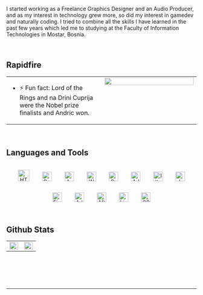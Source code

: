   
I started working as a Freelance Graphics Designer and an Audio Producer, and as my interest in technology grew more, so did my interest in gamedev and naturally coding. I tried to combine all the skills I have learned in the past few years which led me to studying at the Faculty of Information Technologies in Mostar, Bosnia.


  

<br/>  


## Rapidfire  
<table><tr><td valign="top" width="50%">



- ⚡ Fun fact: Lord of the Rings and na Drini Cuprija were the Nobel prize finalists and Andric won.  


</td><td valign="top" width="50%">

<div align="center">
<img src="https://rishavanand.github.io/static/images/greetings.gif" align="center" style="width: 100%" />
</div>  


</td></tr></table>  

<br/>  


## Languages and Tools  
<div align="center">  
<img style="margin: 15px" src="https://profilinator.rishav.dev/skills-assets/html5-original-wordmark.svg" alt="HTML5" height="30" />  
<img style="margin: 15px" src="https://profilinator.rishav.dev/skills-assets/cplusplus-original.svg" alt="C++" height="25" />  
<img style="margin: 15px" src="https://profilinator.rishav.dev/skills-assets/arduino.png" alt="Arduino" height="25" />  
<img style="margin: 15px" src="https://profilinator.rishav.dev/skills-assets/wordpress.png" alt="WordPress" height="25" />  
<img style="margin: 15px" src="https://profilinator.rishav.dev/skills-assets/adobepremierepro.png" alt="Premiere Pro" height="25" />  
<img style="margin: 15px" src="https://profilinator.rishav.dev/skills-assets/adobeindesign.svg" alt="Adobe InDesign" height="25" />  
<img style="margin: 15px" src="https://profilinator.rishav.dev/skills-assets/adobe_illustrator-icon.svg" alt="Illustrator" height="25" />  
<img style="margin: 15px" src="https://profilinator.rishav.dev/skills-assets/javascript-original.svg" alt="JavaScript" height="25" />  
<img style="margin: 15px" src="https://profilinator.rishav.dev/skills-assets/figma-icon.svg" alt="Figma" height="25" />  
<img style="margin: 15px" src="https://profilinator.rishav.dev/skills-assets/adobexd.png" alt="Adobe XD" height="25" />  
<img style="margin: 15px" src="https://profilinator.rishav.dev/skills-assets/aftereffects.png" alt="After Effects" height="25" />  
<img style="margin: 15px" src="https://profilinator.rishav.dev/skills-assets/lightroom.png" alt="Lightroom" height="25" />  
<img style="margin: 15px" src="https://profilinator.rishav.dev/skills-assets/css3-original-wordmark.svg" alt="CSS3" height="25" />  
</div>  

<br/>  


## Github Stats  
<table><tr><td valign="top" width="50%">

<img src="https://github-readme-stats.vercel.app/api?username=VedadTr&show_icons=true&count_private=true&hide_border=true" align="left" style="width: 100%" />

</td><td valign="top" width="50%">

<img src="https://github-readme-stats.vercel.app/api/top-langs/?username=VedadTr&hide_border=true&layout=compact" align="left" style="width: 100%" />

</td></tr></table>  

<br/>  

  

<br/>  

  

<br/>  


<br />

----
